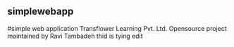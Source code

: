## simplewebapp

#simple web application
Transflower Learning Pvt. Ltd.
Opensource project maintained by Ravi Tambadeh
 thid is tying edit

